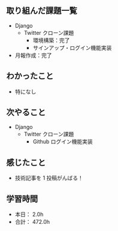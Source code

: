 ## 取り組んだ課題一覧

- Django
  - Twitter クローン課題
    - 環境構築：完了
    - サインアップ・ログイン機能実装
- 月報作成：完了

## わかったこと

- 特になし

## 次やること

- Django
  - Twitter クローン課題
    - Github ログイン機能実装

## 感じたこと

- 技術記事を 1 投稿がんばる！

## 学習時間

- 本日： 2.0h
- 合計： 472.0h
